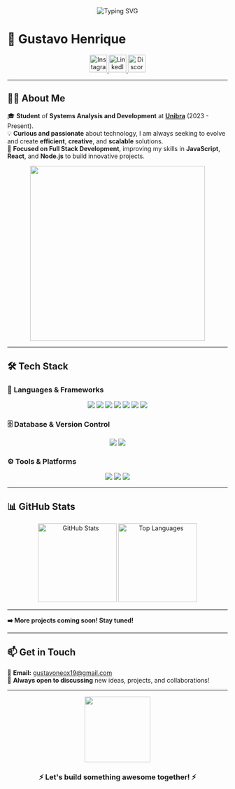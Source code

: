 <div align="center">
  <img src="https://readme-typing-svg.demolab.com?font=Fira+Code&size=25&pause=500&color=1A9AFF&center=true&vCenter=true&width=600&lines=Welcome+to+my+profile!;I'm+Gustavo+Henrique!;Full+Stack+Developer+in+progress!;Passionate+about+technology+and+innovation." alt="Typing SVG" />
</div>

# 🌟 **Gustavo Henrique**  

<div align="center">
  <a href="https://www.instagram.com/gustavo__xp/" target="_blank">
    <img src="https://img.icons8.com/fluency/48/000000/instagram-new.png" alt="Instagram" height="40" />
  </a>
  <a href="https://www.linkedin.com/in/gustavo-henriqueqy/" target="_blank">
    <img src="https://img.icons8.com/fluency/48/000000/linkedin.png" alt="LinkedIn" height="40" />
  </a>
  <a href="https://discord.com/users/neoxrs_" target="_blank">
    <img src="https://img.icons8.com/fluency/48/000000/discord-logo.png" alt="Discord" height="40" />
  </a>
</div>

---

## 👨‍💻 **About Me**  
🎓 **Student** of **Systems Analysis and Development** at **[Unibra](https://www.unibra.edu.br/)** (2023 - Present).  
💡 **Curious and passionate** about technology, I am always seeking to evolve and create **efficient**, **creative**, and **scalable** solutions.  
🚀 **Focused on Full Stack Development**, improving my skills in **JavaScript**, **React**, and **Node.js** to build innovative projects.  

<div align="center">
  <img src="https://media.giphy.com/media/f3iwJFOVOwuy7K6FFw/giphy.gif" width="400" />
</div>

---

## 🛠️ **Tech Stack**  

### 🚀 **Languages & Frameworks**  
<div align="center">
  <img src="https://img.shields.io/badge/JavaScript-%23F7DF1E.svg?style=for-the-badge&logo=javascript&logoColor=black" />
  <img src="https://img.shields.io/badge/Python-%233776AB.svg?style=for-the-badge&logo=python&logoColor=white" />
  <img src="https://img.shields.io/badge/Java-%23ED8B00.svg?style=for-the-badge&logo=java&logoColor=white" />
  <img src="https://img.shields.io/badge/C-%2300599C.svg?style=for-the-badge&logo=c&logoColor=white" />
  <img src="https://img.shields.io/badge/React-%2361DAFB.svg?style=for-the-badge&logo=react&logoColor=black" />
  <img src="https://img.shields.io/badge/Node.js-%2344A154.svg?style=for-the-badge&logo=node.js&logoColor=white" />
  <img src="https://img.shields.io/badge/Express.js-%23404d59.svg?style=for-the-badge&logo=express&logoColor=white" />
</div>  

### 🗄️ **Database & Version Control**  
<div align="center">
  <img src="https://img.shields.io/badge/MySQL-%234479A1.svg?style=for-the-badge&logo=mysql&logoColor=white" />
  <img src="https://img.shields.io/badge/Git-%23F05032.svg?style=for-the-badge&logo=git&logoColor=white" />
</div>  

### ⚙️ **Tools & Platforms**  
<div align="center">
  <img src="https://img.shields.io/badge/Netlify-%23000000.svg?style=for-the-badge&logo=netlify&logoColor=white" />
  <img src="https://img.shields.io/badge/HTML5-%23E34F26.svg?style=for-the-badge&logo=html5&logoColor=white" />
  <img src="https://img.shields.io/badge/CSS3-%231572B6.svg?style=for-the-badge&logo=css3&logoColor=white" />
</div>

---

## 📊 **GitHub Stats**  
<div align="center">
  <img height="180em" src="https://github-readme-stats.vercel.app/api?username=gustavohenrique&show_icons=true&theme=radical&include_all_commits=true&count_private=true" alt="GitHub Stats" />
  <img height="180em" src="https://github-readme-stats.vercel.app/api/top-langs/?username=gustavohenrique&layout=compact&langs_count=7&theme=radical" alt="Top Languages" />
</div>  

---

**➡️ More projects coming soon! Stay tuned!**  

---

## 📫 **Get in Touch**  
📧 **Email:** gustavoneox19@gmail.com  
💬 **Always open to discussing** new ideas, projects, and collaborations!  

---

<div align="center">  
  <img src="https://media.giphy.com/media/jTNG3RF6EwbkpD4LZx/giphy.gif" width="150" />
  <h3>⚡ Let's build something awesome together! ⚡</h3>  
</div>
